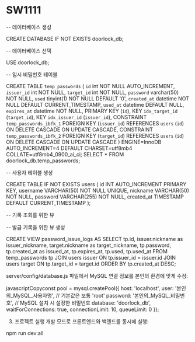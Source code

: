 # SW1111
 
-- 데이터베이스 생성

CREATE DATABASE IF NOT EXISTS doorlock_db;

-- 데이터베이스 선택

USE doorlock_db;

-- 임시 비밀번호 테이블 

CREATE TABLE `temp_passwords` (
  `id` int NOT NULL AUTO_INCREMENT,
  `issuer_id` int NOT NULL,
  `target_id` int NOT NULL,
  `password` varchar(50) NOT NULL,
  `used` tinyint(1) NOT NULL DEFAULT '0',
  `created_at` datetime NOT NULL DEFAULT CURRENT_TIMESTAMP,
  `used_at` datetime DEFAULT NULL,
  `expires_at` datetime NOT NULL,
  PRIMARY KEY (`id`),
  KEY `idx_target_id` (`target_id`),
  KEY `idx_issuer_id` (`issuer_id`),
  CONSTRAINT `temp_passwords_ibfk_1` FOREIGN KEY (`issuer_id`) REFERENCES `users` (`id`) ON DELETE CASCADE ON UPDATE CASCADE,
  CONSTRAINT `temp_passwords_ibfk_2` FOREIGN KEY (`target_id`) REFERENCES `users` (`id`) ON DELETE CASCADE ON UPDATE CASCADE
) ENGINE=InnoDB AUTO_INCREMENT=4 DEFAULT CHARSET=utf8mb4 COLLATE=utf8mb4_0900_ai_ci;
SELECT * FROM doorlock_db.temp_passwords;

-- 사용자 테이블 생성

CREATE TABLE IF NOT EXISTS users (
  id INT AUTO_INCREMENT PRIMARY KEY,
  username VARCHAR(50) NOT NULL UNIQUE,
  nickname VARCHAR(50) NOT NULL,
  password VARCHAR(255) NOT NULL,
  created_at TIMESTAMP DEFAULT CURRENT_TIMESTAMP
);

-- 기록 조회를 위한 뷰 

-- 발급 기록을 위한 뷰 생성

CREATE VIEW password_issue_logs AS
SELECT 
    tp.id,
    issuer.nickname as issuer_nickname,
    target.nickname as target_nickname,
    tp.password,
    tp.created_at as issued_at,
    tp.expires_at,
    tp.used,
    tp.used_at
FROM temp_passwords tp
JOIN users issuer ON tp.issuer_id = issuer.id
JOIN users target ON tp.target_id = target.id
ORDER BY tp.created_at DESC;


server/config/database.js 파일에서 MySQL 연결 정보를 본인의 환경에 맞게 수정:

javascriptCopyconst pool = mysql.createPool({
  host: 'localhost',
  user: '본인의_MySQL_사용자명',     // 기본값은 보통 'root'
  password: '본인의_MySQL_비밀번호',  // MySQL 설치 시 설정한 비밀번호
  database: 'doorlock_db',
  waitForConnections: true,
  connectionLimit: 10,
  queueLimit: 0
});

3. 프로젝트 실행
개발 모드로 프론트엔드와 백엔드를 동시에 실행:

npm run dev:all
